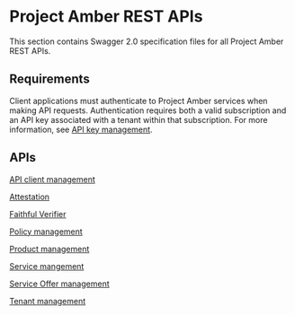 # Project Amber REST APIs

This section contains Swagger 2.0 specification files for all Project Amber REST APIs.


## Requirements

Client applications must authenticate to Project Amber services when making API requests. Authentication requires both a valid subscription and an API key associated with a tenant within that subscription. For more information, see [API key management](../articles/howto-manage-api-keys.md).

## APIs

[API client management](restapi-client-management.md)

[Attestation](restapi-attestation.md)

[Faithful Verifier](restapi-faithful.md)

[Policy management](restapi-policy-management.md)

[Product management](restapi-product-management.md)

[Service mangement](restapi-service-management.md)

[Service Offer management](restapi-service-offer-management.md)

[Tenant management](restapi-tenant-management.md)